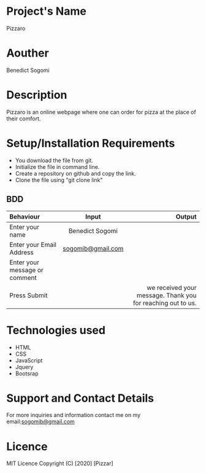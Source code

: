 # Project's Name
Pizzaro
# Aouther
Benedict Sogomi
# Description 
Pizzaro is an online webpage where one can order for pizza at the place of  their comfort.
# Setup/Installation Requirements
* You download the file from git.
* Initialize the file in command line.
* Create a repository on github and copy the link.
* Clone the file using "git clone link"
## BDD
| Behaviour      | Input        | Output       |
| :------------- | :----------: | -----------: |
|  Enter your name  |   Benedict Sogomi|     |
| Enter your Email Address  | sogomib@gmail.com |   |
| Enter your message or comment   |      |     |
| Press Submit|     |we received your message. Thank you for reaching out to us.|
# Technologies used
* HTML
* CSS
* JavaScript
* Jquery
* Bootsrap
# Support and Contact Details
For more inquiries and information contact me on my email:sogomib@gmail.com
# Licence
MIT Licence Copyright (C) [2020] [Pizzar]